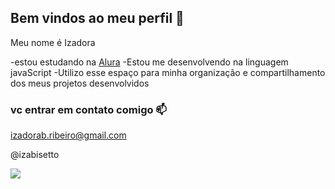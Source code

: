 ## Bem vindos ao meu perfil 💜

Meu nome é Izadora 

-estou estudando na [Alura](https://www.alura.com.br)
-Estou me desenvolvendo na linguagem javaScript 
-Utilizo esse espaço para minha organização e compartilhamento dos meus projetos desenvolvidos 

### vc entrar em contato comigo 📫

izadorab.ribeiro@gmail.com 

@izabisetto

![](https://tenor.com/pt-BR/view/dance-kid-cute-moves-sunglasses-gif-17376721)
